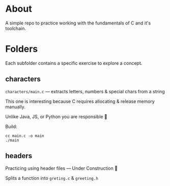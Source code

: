 # About

A simple repo to practice working with the fundamentals of C and it's toolchain.

# Folders

Each subfolder contains a specific exercise to explore a concept.

## characters

`characters/main.c` — extracts letters, numbers & special chars from a string

This one is interesting because C requires allocating & release memory manually.

Unlike Java, JS, or Python you are responsible 🥲

Build:

```shell
cc main.c -o main
./main
```

## headers

Practicing using header files — Under Construction 🚧

Splits a function into `greting.c` & `greeting.h`
